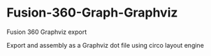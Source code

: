 # Fusion-360-Graph-Graphviz
Fusion 360 Graphviz export

Export and assembly as a Graphviz dot file using circo layout engine
